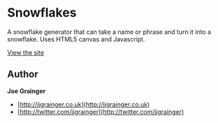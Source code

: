 # Snowflakes

A snowflake generator that can take a name or phrase and turn it into a snowflake. Uses HTML5 canvas and Javascript.

[View the site](http://jjgrainger.co.uk/snowflakes)

## Author

**Joe Grainger**
* [http://jjgrainger.co.uk](http://jjgrainger.co.uk)
* [http://twitter.com/jjgrainger](http://twitter.com/jjgrainger)
